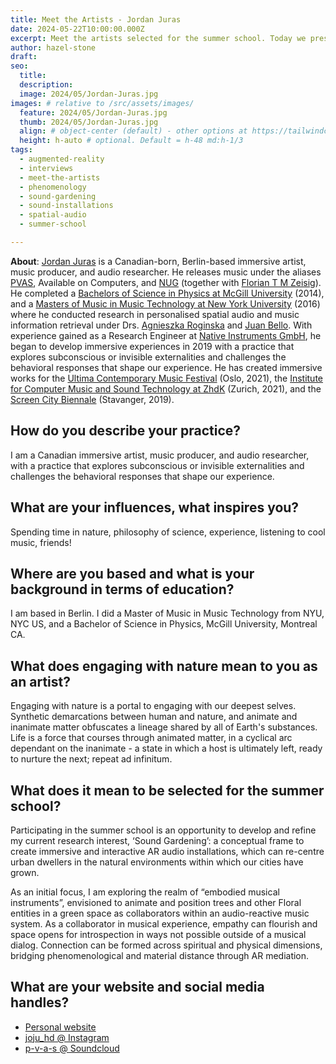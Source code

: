 ```yaml
---
title: Meet the Artists - Jordan Juras
date: 2024-05-22T10:00:00.000Z
excerpt: Meet the artists selected for the summer school. Today we present the work of Jordan Juras.
author: hazel-stone
draft: 
seo:
  title:
  description:
  image: 2024/05/Jordan-Juras.jpg
images: # relative to /src/assets/images/
  feature: 2024/05/Jordan-Juras.jpg
  thumb: 2024/05/Jordan-Juras.jpg
  align: # object-center (default) - other options at https://tailwindcss.com/docs/object-position
  height: h-auto # optional. Default = h-48 md:h-1/3
tags:
  - augmented-reality
  - interviews
  - meet-the-artists
  - phenomenology
  - sound-gardening
  - sound-installations
  - spatial-audio
  - summer-school

---
```


**About**: [Jordan Juras](https://jordanjuras.com/) is a Canadian-born, Berlin-based immersive artist, music producer, and audio researcher. He releases music under the aliases [PVAS](https://soundcloud.com/p-v-a-s), Available on Computers, and [NUG](https://boomkat.com/artists/nug-florian-tm-zeisig-jordan-juras) (together with [Florian T M Zeisig](https://floriantmzeisig.bandcamp.com/)). He completed a [Bachelors of Science in Physics at McGill University](https://www.mcgill.ca/study/2024-2025/faculties/science/undergraduate/programs/bachelor-science-bsc-honours-physics) (2014), and a [Masters of Music in Music Technology at New York University](https://steinhardt.nyu.edu/degree/mm-music-technology) (2016) where he conducted research in personalised spatial audio and music information retrieval under Drs. [Agnieszka Roginska](https://steinhardt.nyu.edu/people/agnieszka-roginska) and [Juan Bello](https://engineering.nyu.edu/faculty/juan-pablo-bello). With experience gained as a Research Engineer at [Native Instruments GmbH](https://www.native-instruments.com/en/), he began to develop immersive experiences in 2019 with a practice that explores subconscious or invisible externalities and challenges the behavioral responses that shape our experience. He has created immersive works for the [Ultima Contemporary Music Festival](https://www.ultima.no/en/) (Oslo, 2021), the [Institute for Computer Music and Sound Technology at ZhdK](https://www.zhdk.ch/en/research/icst) (Zurich, 2021), and the [Screen City Biennale](https://screencitybiennial.org/) (Stavanger, 2019).


## How do you describe your practice?

I am a Canadian immersive artist, music producer, and audio researcher, with a practice that explores subconscious or invisible externalities and challenges the behavioral responses that shape our experience.

## What are your influences, what inspires you?

Spending time in nature, philosophy of science, experience, listening to cool music, friends!

## Where are you based and what is your background in terms of education?

I am based in Berlin. I did a Master of Music in Music Technology from NYU, NYC US, and a Bachelor of Science in Physics, McGill University, Montreal CA.

## What does engaging with nature mean to you as an artist?

Engaging with nature is a portal to engaging with our deepest selves. Synthetic demarcations between human and nature, and animate and inanimate matter obfuscates a lineage shared by all of Earth's substances. Life is a force that courses through animated matter, in a cyclical arc dependant on the inanimate - a state in which a host is ultimately left, ready to nurture the next; repeat ad infinitum.

## What does it mean to be selected for the summer school?

Participating in the summer school is an opportunity to develop and refine my current research interest, ‘Sound Gardening’: a conceptual frame to create immersive and interactive AR audio installations, which can re-centre urban dwellers in the natural environments within which our cities have grown.

As an initial focus, I am exploring the realm of “embodied musical instruments”, envisioned to animate and position trees and other Floral entities in a green space as collaborators within an audio-reactive music system. As a collaborator in musical experience, empathy can flourish and space opens for introspection in ways not possible outside of a musical dialog. Connection can be formed across spiritual and physical dimensions, bridging phenomenological and material distance through AR mediation.

## What are your website and social media handles?

* [Personal website](https://jordanjuras.com/)
* [joju_hd @ Instagram](https://www.instagram.com/joju_hd/)
* [p-v-a-s @ Soundcloud](https://soundcloud.com/p-v-a-s)
